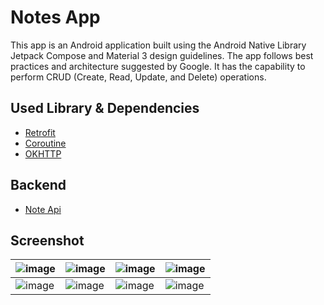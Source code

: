 # Notes App

This app is an Android application built using the Android Native Library Jetpack Compose and Material 3 design guidelines. The app follows best practices and architecture suggested by Google. It has the capability to perform CRUD (Create, Read, Update, and Delete) operations.

## Used Library & Dependencies
* [Retrofit](https://github.com/square/retrofit)
* [Coroutine](https://github.com/Kotlin/kotlinx.coroutines)
* [OKHTTP](https://github.com/square/okhttp)

## Backend
* [Note Api](https://github.com/Raziur306/Notes-API)

## Screenshot

|![image](https://user-images.githubusercontent.com/75040026/227735998-8a406339-adcb-42e1-a988-0aef924aad8a.png)|![image](https://user-images.githubusercontent.com/75040026/227735619-cadbce9c-1c1c-46c7-b419-375b355f9ed8.png)|![image](https://user-images.githubusercontent.com/75040026/227735622-14cdf800-9f6c-47db-875e-093e0c05dd58.png)|![image](https://user-images.githubusercontent.com/75040026/227735629-9ac5313f-0d35-4e0c-b4f7-f9838b612499.png)|
|----|----|----|----|
|![image](https://user-images.githubusercontent.com/75040026/227735640-b910ecf5-c802-440d-9cdb-acecad73084b.png)|![image](https://user-images.githubusercontent.com/75040026/227735643-b38fe49b-2ea7-43fa-9ed4-df4683f4edb2.png)|![image](https://user-images.githubusercontent.com/75040026/227735648-df788685-2895-4bd6-ade4-e6387b9f1610.png)|![image](https://user-images.githubusercontent.com/75040026/227735636-75e7909f-533a-44da-9bab-78df929926f5.png)|
